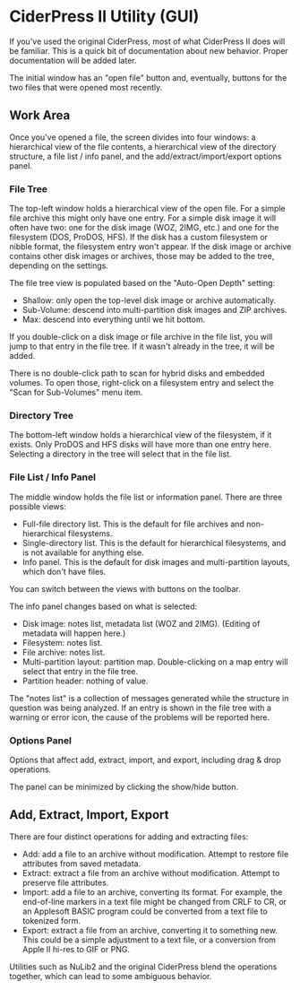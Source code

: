# CiderPress II Utility (GUI) #

If you've used the original CiderPress, most of what CiderPress II does will be familiar.  This
is a quick bit of documentation about new behavior.  Proper documentation will be added later.

The initial window has an "open file" button and, eventually, buttons for the two files that
were opened most recently.

## Work Area ##

Once you've opened a file, the screen divides into four windows: a hierarchical view of the
file contents, a hierarchical view of the directory structure, a file list / info panel, and
the add/extract/import/export options panel.

### File Tree ###

The top-left window holds a hierarchical view of the open file.  For a simple file archive this
might only have one entry.  For a simple disk image it will often have two: one for the disk image
(WOZ, 2IMG, etc.) and one for the filesystem (DOS, ProDOS, HFS).  If the disk has a custom
filesystem or nibble format, the filesystem entry won't appear.  If the disk image or archive
contains other disk images or archives, those may be added to the tree, depending on the settings.

The file tree view is populated based on the "Auto-Open Depth" setting:

 - Shallow: only open the top-level disk image or archive automatically.
 - Sub-Volume: descend into multi-partition disk images and ZIP archives.
 - Max: descend into everything until we hit bottom.

If you double-click on a disk image or file archive in the file list, you will jump to that
entry in the file tree.  If it wasn't already in the tree, it will be added.

There is no double-click path to scan for hybrid disks and embedded volumes.  To open those,
right-click on a filesystem entry and select the "Scan for Sub-Volumes" menu item.

### Directory Tree ###

The bottom-left window holds a hierarchical view of the filesystem, if it exists.  Only ProDOS
and HFS disks will have more than one entry here.  Selecting a directory in the tree will
select that in the file list.

### File List / Info Panel ###

The middle window holds the file list or information panel.  There are three possible views:

 - Full-file directory list.  This is the default for file archives and non-hierarchical
   filesystems.
 - Single-directory list.  This is the default for hierarchical filesystems, and is not
   available for anything else.
 - Info panel.  This is the default for disk images and multi-partition layouts, which don't
   have files.

You can switch between the views with buttons on the toolbar.

The info panel changes based on what is selected:

 - Disk image: notes list, metadata list (WOZ and 2IMG).  (Editing of metadata will happen here.)
 - Filesystem: notes list.
 - File archive: notes list.
 - Multi-partition layout: partition map.  Double-clicking on a map entry will select that
   entry in the file tree.
 - Partition header: nothing of value.

The "notes list" is a collection of messages generated while the structure in question was being
analyzed.  If an entry is shown in the file tree with a warning or error icon, the cause of the
problems will be reported here.

### Options Panel ###

Options that affect add, extract, import, and export, including drag & drop operations.

The panel can be minimized by clicking the show/hide button.


## Add, Extract, Import, Export ##

There are four distinct operations for adding and extracting files:

 - Add: add a file to an archive without modification.  Attempt to restore
   file attributes from saved metadata.
 - Extract: extract a file from an archive without modification.  Attempt to
   preserve file attributes.
 - Import: add a file to an archive, converting its format.  For example,
   the end-of-line markers in a text file might be changed from CRLF to CR,
   or an Applesoft BASIC program could be converted from a text file to
   tokenized form.
 - Export: extract a file from an archive, converting it to something new.
   This could be a simple adjustment to a text file, or a conversion from
   Apple II hi-res to GIF or PNG.

Utilities such as NuLib2 and the original CiderPress blend the operations
together, which can lead to some ambiguous behavior.

